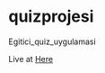 # quizprojesi
Egitici_quiz_uygulamasi


Live at [Here](https://tolgaozer023.github.io/quizprojesi/egitici_quiz_uygulamasi/index.html)
